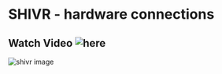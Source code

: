 # SHIVR - hardware connections

## Watch Video ![here](https://youtu.be/B9XWB_IVgnA)

![shivr image](https://github.com/leonkoech/SHIVR-Hardware/assets/39020723/e920845b-a6e6-4082-a98e-5a6693d505b5)
